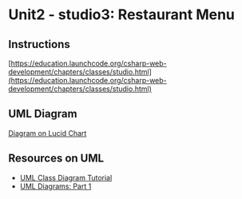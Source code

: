 # Unit2 - studio3: Restaurant Menu

## Instructions

[https://education.launchcode.org/csharp-web-development/chapters/classes/studio.html](https://education.launchcode.org/csharp-web-development/chapters/classes/studio.html)

## UML Diagram

[Diagram on Lucid Chart](https://lucid.app/lucidchart/caf71207-685c-4f73-8c52-1fea3e45e706/view?page=0_0#)

## Resources on UML

* [UML Class Diagram Tutorial](https://www.youtube.com/watch?v=UI6lqHOVHic)
* [UML Diagrams: Part 1](https://www.c-sharpcorner.com/UploadFile/nipuntomar/uml-diagrams-part-1/)
